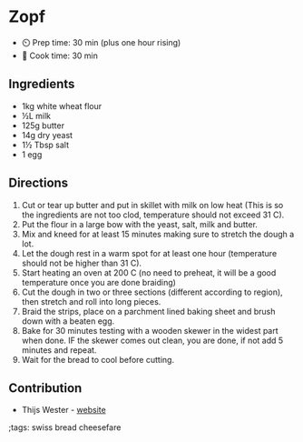 # Zopf

- ⏲️ Prep time: 30 min (plus one hour rising)
- 🍳 Cook time: 30 min

## Ingredients

- 1kg white wheat flour
- ½L milk
- 125g butter
- 14g dry yeast
- 1½ Tbsp salt
- 1 egg

## Directions

1. Cut or tear up butter and put in skillet with milk on low heat (This is so the ingredients are not too clod, temperature should not exceed 31 C).
2. Put the flour in a large bow with the yeast, salt, milk and butter.
3. Mix and kneed for at least 15 minutes making sure to stretch the dough a lot.
4. Let the dough rest in a warm spot for at least one hour (temperature should not be higher than 31 C).
5. Start heating an oven at 200 C (no need to preheat, it will be a good temperature once you are done braiding)
6. Cut the dough in two or three sections (different according to region), then stretch and roll into long pieces.
7. Braid the strips, place on a parchment lined baking sheet and brush down with a beaten egg.
8. Bake for 30 minutes testing with a wooden skewer in the widest part when done. IF the skewer comes out clean, you are done, if not add 5 minutes and repeat.
9. Wait for the bread to cool before cutting.

## Contribution

- Thijs Wester - [website](https://twester.tk)

;tags: swiss bread cheesefare
